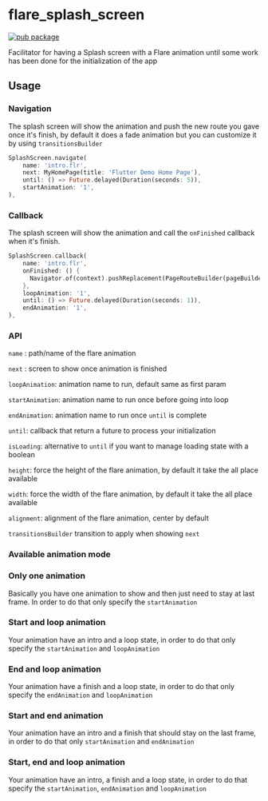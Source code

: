 # flare_splash_screen

[![pub package](https://img.shields.io/pub/v/flare_splash_screen.svg)](https://pub.dartlang.org/packages/flare_splash_screen)

Facilitator for having a Splash screen with a Flare animation until some work has been done for the initialization of the app

## Usage

### Navigation

The splash screen will show the animation and push the new route you gave once it's finish, by default it does a fade animation but you can customize it by using `transitionsBuilder`

```dart
SplashScreen.navigate(
    name: 'intro.flr',
    next: MyHomePage(title: 'Flutter Demo Home Page'),
    until: () => Future.delayed(Duration(seconds: 5)),
    startAnimation: '1',
),
```

### Callback

The splash screen will show the animation and call the `onFinished` callback when it's finish.

```dart
SplashScreen.callback(
    name: 'intro.flr',    
    onFinished: () {
      Navigator.of(context).pushReplacement(PageRouteBuilder(pageBuilder: (_,__,___) => MyHomePage(title: 'Flutter Demo Home Page')));
    },
    loopAnimation: '1',
    until: () => Future.delayed(Duration(seconds: 1)),
    endAnimation: '1',
),
```

### API 

`name` : path/name of the flare animation

`next` : screen to show once animation is finished

`loopAnimation`: animation name to run, default same as first param

`startAnimation`: animation name to run once before going into loop

`endAnimation`: animation name to run once `until` is complete

`until`: callback that return a future to process your initialization

`isLoading`: alternative to `until` if you want to manage loading state with a boolean

`height`: force the height of the flare animation, by default it take the all place available

`width`: force the width of the flare animation, by default it take the all place available

`alignment`: alignment of the flare animation, center by default

`transitionsBuilder` transition to apply when showing `next`

### Available animation mode

### Only one animation 
Basically you have one animation to show and then just need to stay at last frame. In order to do that only specify the `startAnimation` 

### Start and loop animation 
Your animation have an intro and a loop state, in order to do that only specify the `startAnimation` and `loopAnimation`

### End and loop animation 
Your animation have a finish and a loop state, in order to do that only specify the `endAnimation` and `loopAnimation`

### Start and end animation 
Your animation have an intro and a finish that should stay on the last frame, in order to do that only `startAnimation` and `endAnimation`

### Start, end and loop animation 
Your animation have an intro, a finish and a loop state, in order to do that specify the `startAnimation`, `endAnimation` and `loopAnimation`
